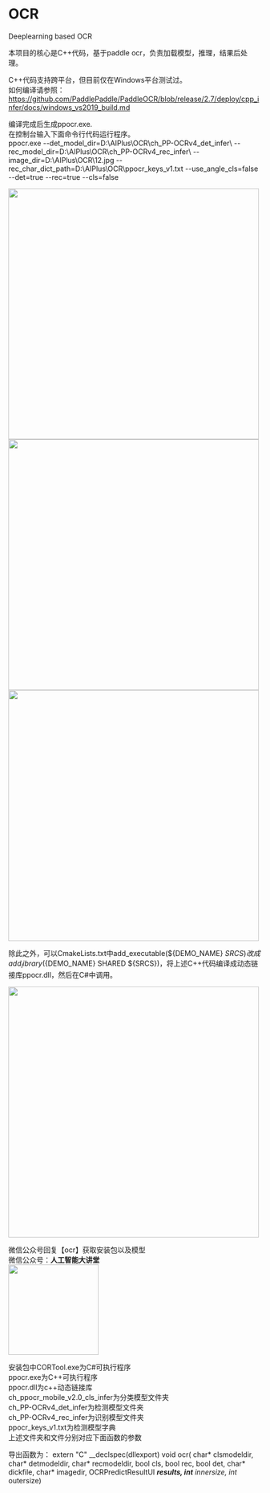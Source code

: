 # OCR
Deeplearning based OCR


本项目的核心是C++代码，基于paddle ocr，负责加载模型，推理，结果后处理。  

C++代码支持跨平台，但目前仅在Windows平台测试过。  
如何编译请参照：  
https://github.com/PaddlePaddle/PaddleOCR/blob/release/2.7/deploy/cpp_infer/docs/windows_vs2019_build.md

编译完成后生成ppocr.exe.  
在控制台输入下面命令行代码运行程序。  
 ppocr.exe --det_model_dir=D:\AIPlus\OCR\ch_PP-OCRv4_det_infer\ --rec_model_dir=D:\AIPlus\OCR\ch_PP-OCRv4_rec_infer\  --image_dir=D:\AIPlus\OCR\12.jpg --rec_char_dict_path=D:\AIPlus\OCR\ppocr_keys_v1.txt --use_angle_cls=false --det=true --rec=true --cls=false

<img width="500" src="https://user-images.githubusercontent.com/18625471/266959787-53e44c71-089a-4170-9ec0-9ab393de4d4a.jpg">  

<img width="500" src="https://user-images.githubusercontent.com/18625471/266959803-95041be4-14c3-460d-9e49-d9fb8a80be58.jpg">  

<img width="500" src="https://user-images.githubusercontent.com/18625471/266959820-3fd16728-dff2-446e-9800-46c3a332fbfb.jpg">  


 除此之外，可以CmakeLists.txt中add_executable(${DEMO_NAME} ${SRCS})改成add_library(${DEMO_NAME} SHARED ${SRCS})，将上述C++代码编译成动态链接库ppocr.dll，然后在C#中调用。

 <img width="500" src="https://user-images.githubusercontent.com/18625471/266960542-0959d676-0412-4b2f-8c4b-a07907987ba4.png">  


微信公众号回复【ocr】获取安装包以及模型  
微信公众号：**人工智能大讲堂**  
<img width="180" src="https://user-images.githubusercontent.com/18625471/228743333-77abe467-2385-476d-86a2-e232c6482291.jpg">  

安装包中CORTool.exe为C#可执行程序  
ppocr.exe为C++可执行程序  
ppocr.dll为c++动态链接库  
ch_ppocr_mobile_v2.0_cls_infer为分类模型文件夹  
ch_PP-OCRv4_det_infer为检测模型文件夹  
ch_PP-OCRv4_rec_infer为识别模型文件夹  
ppocr_keys_v1.txt为检测模型字典  
上述文件夹和文件分别对应下面函数的参数  

导出函数为：
extern "C" __declspec(dllexport)
void ocr(
    char* clsmodeldir, 
    char* detmodeldir, 
    char* recmodeldir, 
    bool cls, 
    bool rec, 
    bool det, 
    char* dickfile,
    char* imagedir, 
    OCRPredictResultUI ***results,
    int** innersize,
    int* outersize)
